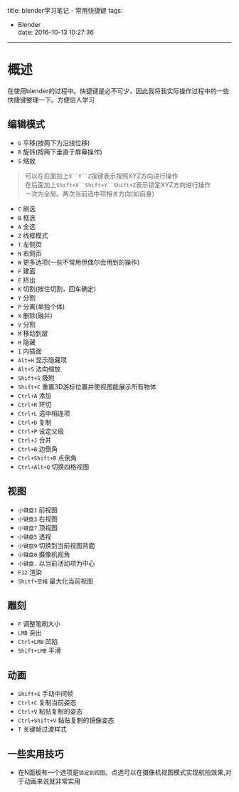 title: blender学习笔记 - 常用快捷键
tags:
  - Blender  
date: 2016-10-13 10:27:36

---

# 概述 #
在使用blender的过程中。快捷键是必不可少，因此我将我实际操作过程中的一些快捷键整理一下。方便后人学习

## 编辑模式 ##

- `G` 平移(按两下为沿线位移)
- `R` 旋转(按两下垂直于屏幕操作)
- `S` 缩放
> 可以在后面加上`X``Y``Z`按键表示按照XYZ方向进行操作  
> 在后面加上`Shift+X``Shift+Y``Shift+Z`表示锁定XYZ方向进行操作  
> 一次为全局。两次当前选中项相关方向(如自身)

- `C` 刷选
- `B` 框选
- `A` 全选
- `Z` 线框模式
- `T` 左侧页
- `N` 右侧页
- `W` 更多选项(一些不常用但偶尔会用到的操作)
- `F` 建面
- `E` 挤出
- `K` 切割(按住切割，回车确定)
- `Y` 分割
- `P` 分离(单独个体)
- `X` 删除(融并)
- `V` 分割
- `M` 移动到层
- `H` 隐藏
- `I` 内插面
- `Alt+H` 显示隐藏项
- `Alt+S` 法向缩放
- `Shift+S` 吸附
- `Shift+C` 重置3D游标位置并使视图能展示所有物体
- `Ctrl+A` 添加
- `Ctrl+R` 环切
- `Ctrl+L` 选中相连项
- `Ctrl+D` 复制
- `Ctrl+P` 设定父级
- `Ctrl+J` 合并
- `Ctrl+B` 边倒角
- `Ctrl+Shift+B` 点倒角
- `Ctrl+Alt+Q` 切换四格视图


## 视图 ##
- `小键盘1` 前视图
- `小键盘3` 右视图
- `小键盘7` 顶视图
- `小键盘5` 透视
- `小键盘9` 切换到当前视图背面
- `小键盘0` 摄像机视角
- `小键盘.` 以当前活动项为中心
- `F12` 渲染
- `Shitf+空格` 最大化当前视图

## 雕刻 ##
- `F` 调整笔刷大小
- `LMB` 突出
- `Ctrl+LMB` 凹陷
- `Shift+LMB` 平滑

## 动画 ##
- `Shift+E` 手动中间帧
- `Ctrl+C` 复制当前姿态
- `Ctrl+V` 粘贴复制的姿态
- `Ctrl+Shift+V` 粘贴复制的镜像姿态
- `T` 关键帧过渡样式

## 一些实用技巧 ##
- 在N面板有一个选项是`锁定到视图`。点选可以在摄像机视图模式实现航拍效果,对于动画来说就非常实用
